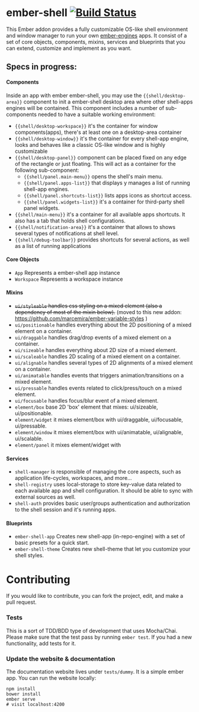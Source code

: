 # ember-shell [![Build Status](https://travis-ci.org/marcemira/ember-shell.svg?branch=master)](https://travis-ci.org/marcemira/ember-shell)

This Ember addon provides a fully customizable OS-like shell environment and window manager to run your own [ember-engines](https://github.com/dgeb/ember-engines) apps.
It consist of a set of core objects, components, mixins, services and blueprints that you can extend, customize and implement as you want.

## Specs in progress:

#### Components

Inside an app with ember ember-shell, you may use the `{{shell/desktop-area}}` component to init a ember-shell desktop area where other shell-apps engines will be contained.
This component includes a number of sub-components needed to have a suitable working environment:

  - `{{shell/desktop-workspace}}` it's the container for window components(apps), there's at least one on a desktop-area container
  - `{{shell/desktop-window}}` it's the container for every shell-app engine, looks and behaves like a classic OS-like window and is highly customizable
  - `{{shell/desktop-panel}}` component can be placed fixed on any edge of the rectangle or just floating. This will act as a container for the following sub-component:
      - `{{shell/panel.main-menu}}` opens the shell's main menu.
      - `{{shell/panel.apps-list}}` that displays y manages a list of running shell-app engines.
      - `{{shell/panel.shortcuts-list}}` lists apps icons as shortcut access.
      - `{{shell/panel.widgets-list}}` it's a container for third-party shell panel widgets.
  - `{{shell/main-menu}}` it's a container for all available apps shortcuts. It also has a tab that holds shell configurations.
  - `{{shell/notification-area}}` it's a container that allows to shows several types of notifications at shell level.
  - `{{shell/debug-toolbar}}` provides shortcuts for several actions, as well as a list of running applications

#### Core Objects

  - `App` Represents a ember-shell app instance
  - `Workspace` Represents a workspace instance

#### Mixins

  - ~~`ui/styleable` handles css styling on a mixed element (also a dependency of most of the mixin below).~~ (moved to this new addon: https://github.com/marcemira/ember-variable-styles )
  - `ui/positionable` handles everything about the 2D positioning of a mixed element on a container.
  - `ui/draggable` handles drag/drop events of a mixed element on a container.
  - `ui/sizeable` handles everything about 2D size of a mixed element.
  - `ui/scaleable` handles 2D scaling of a mixed element on a container.
  - `ui/alignable` handles several types of 2D alignments of a mixed element on a container.
  - `ui/animatable` handles events that triggers animation/transitions on a mixed element.
  - `ui/pressable` handles events related to click/press/touch on a mixed element.
  - `ui/focusable` handles focus/blur event of a mixed element.
  - `element/box` base 2D 'box' element that mixes: ui/sizeable, ui/positionable.
  - `element/widget` it mixes element/box with ui/draggable, ui/focusable, ui/pressable.
  - `element/window` it mixes element/box with ui/animatable, ui/alignable, ui/scalable.
  - `element/panel` it mixes element/widget with

#### Services

  - `shell-manager` is responsible of managing the core aspects, such as application life-cycles, workspaces, and more...
  - `shell-registry` uses local-storage to store key-value data related to each available app and shell configuration. It should be able to sync with external sources as well.
  - `shell-auth` provides basic user/groups authentication and authorization to the shell session and it's running apps.

#### Blueprints

  - `ember-shell-app` Creates new shell-app (in-repo-engine) with a set of basic presets for a quick start.
  - `ember-shell-theme` Creates new shell-theme that let you customize your shell styles.

# Contributing

If you would like to contribute, you can fork the project, edit, and make a pull request.

### Tests

This is a sort of TDD/BDD type of development that uses Mocha/Chai. 
Please make sure that the test pass by running `ember test`. If you had a new functionality, add tests for it.

### Update the website & documentation

The documentation website lives under `tests/dummy`. It is a simple ember app. You can run the website locally:

```
npm install
bower install
ember serve
# visit localhost:4200
```
